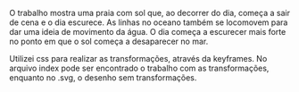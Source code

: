 O trabalho mostra uma praia com sol que, ao decorrer do dia, começa a sair de cena e o dia escurece. As linhas no oceano
também se locomovem para dar uma ideia de movimento da água. O dia começa a escurecer mais forte no ponto em que o sol 
começa a desaparecer no mar.


Utilizei css para realizar as transformações, através da keyframes. No arquivo index pode ser encontrado o trabalho com
as transformações, enquanto no .svg, o desenho sem transformações.

